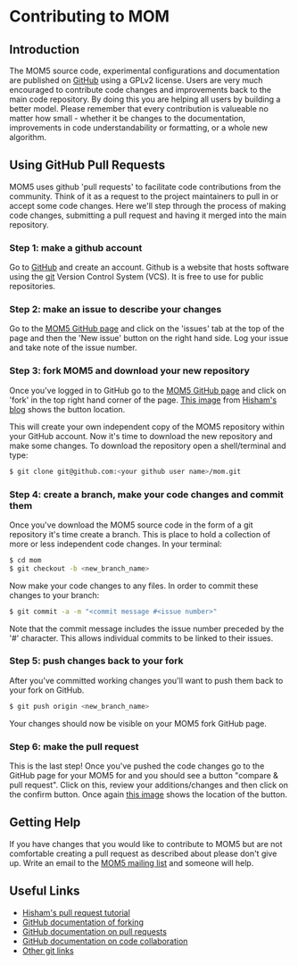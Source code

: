 # Contributing to MOM

## Introduction

The MOM5 source code, experimental configurations and documentation are published on [GitHub](https://github.com/BreakawayLabs/mom) using a GPLv2 license. Users are very much encouraged to contribute code changes and improvements back to the main code repository. By doing this you are helping all users by building a better model. Please remember that every contribution is valueable no matter how small - whether it be changes to the documentation, improvements in code understandability or formatting, or a whole new algorithm.

## Using GitHub Pull Requests

MOM5 uses github 'pull requests' to facilitate code contributions from the community. Think of it as a request to the project maintainers to pull in or accept some code changes. Here we'll step through the process of making code changes, submitting a pull request and having it merged into the main repository.

### Step 1: make a github account

Go to [GitHub](https://github.com) and create an account. Github is a website that hosts software using the [git](http://mom-ocean.org/web/docs/git) Version Control System (VCS). It is free to use for public repositories.

### Step 2: make an issue to describe your changes

Go to the [MOM5 GitHub page](https://github.com/BreakawayLabs/mom) and click on the 'issues' tab at the top of the page and then the 'New issue' button on the right hand side. Log your issue and take note of the issue number.

### Step 3: fork MOM5 and download your new repository

Once you've logged in to GitHub go to the [MOM5 GitHub page](https://github.com/BreakawayLabs/mom) and click on 'fork' in the top right hand corner of the page. [This image](http://hisham.hm/img/posts/github-fork.png) from [Hisham's blog](http://hisham.hm/2016/01/01/how-to-make-a-pull-request-on-github-a-quick-tutorial/) shows the button location.

This will create your own independent copy of the MOM5 repository within your GitHub account. Now it's time to download the new repository and make some changes. To download the repository open a shell/terminal and type:

```sh
$ git clone git@github.com:<your github user name>/mom.git
```

### Step 4: create a branch, make your code changes and commit them

Once you've download the MOM5 source code in the form of a git repository it's time create a branch. This is place to hold a collection of more or less independent code changes. In your terminal:

```sh
$ cd mom
$ git checkout -b <new_branch_name>
```

Now make your code changes to any files. In order to commit these changes to your branch:

```sh
$ git commit -a -m "<commit message #<issue number>"
```

Note that the commit message includes the issue number preceded by the '#' character. This allows individual commits to be linked to their issues.

### Step 5: push changes back to your fork

After you've committed working changes you'll want to push them back to your fork on GitHub.

```sh
$ git push origin <new_branch_name>
```

Your changes should now be visible on your MOM5 fork GitHub page.

### Step 6: make the pull request

This is the last step! Once you've pushed the code changes go to the GitHub page for your MOM5 for and you should see a button "compare & pull request". Click on this, review your additions/changes and then click on the confirm button. Once again [this image](http://hisham.hm/img/posts/github-comparepr.png) shows the location of the button.

## Getting Help

If you have changes that you would like to contribute to MOM5 but are not comfortable creating a pull request as described about please don't give up. Write an email to the [MOM5 mailing list](https://groups.google.com/forum/#!forum/mom-users) and someone will help.

## Useful Links

* [Hisham's pull request tutorial](http://hisham.hm/2016/01/01/how-to-make-a-pull-request-on-github-a-quick-tutorial/)
* [GitHub documentation of forking](https://help.github.com/articles/fork-a-repo/)
* [GitHub documentation on pull requests](https://help.github.com/articles/creating-a-pull-request/)
* [GitHub documentation on code collaboration](https://help.github.com/categories/collaborating-on-projects-using-issues-and-pull-requests/)
* [Other git links](http://mom-ocean.org/web/docs/git)

